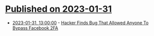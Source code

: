 # [Published on 2023-01-31](index.md)

* [2023-01-31, 13:00:00](https://tech.slashdot.org/story/23/01/31/0514211/hacker-finds-bug-that-allowed-anyone-to-bypass-facebook-2fa?utm_source=rss1.0mainlinkanon&utm_medium=feed) - [Hacker Finds Bug That Allowed Anyone To Bypass Facebook 2FA](https://tech.slashdot.org/story/23/01/31/0514211/hacker-finds-bug-that-allowed-anyone-to-bypass-facebook-2fa?utm_source=rss1.0mainlinkanon&utm_medium=feed)
